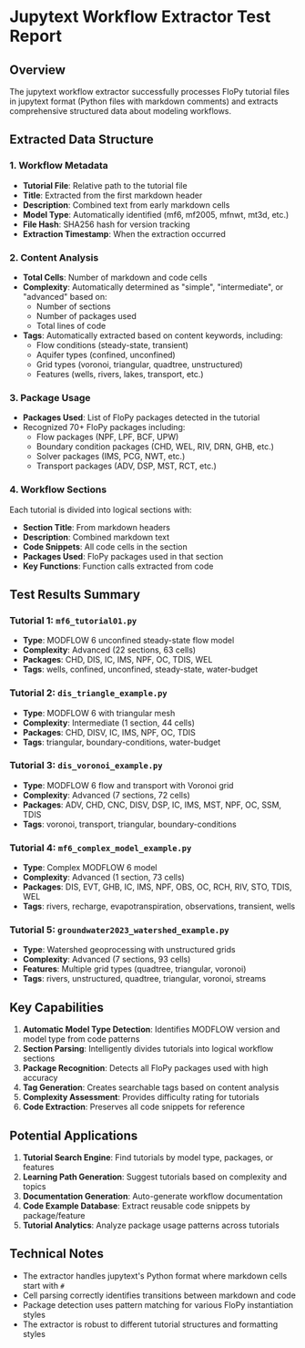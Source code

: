# Jupytext Workflow Extractor Test Report

## Overview
The jupytext workflow extractor successfully processes FloPy tutorial files in jupytext format (Python files with markdown comments) and extracts comprehensive structured data about modeling workflows.

## Extracted Data Structure

### 1. **Workflow Metadata**
- **Tutorial File**: Relative path to the tutorial file
- **Title**: Extracted from the first markdown header
- **Description**: Combined text from early markdown cells
- **Model Type**: Automatically identified (mf6, mf2005, mfnwt, mt3d, etc.)
- **File Hash**: SHA256 hash for version tracking
- **Extraction Timestamp**: When the extraction occurred

### 2. **Content Analysis**
- **Total Cells**: Number of markdown and code cells
- **Complexity**: Automatically determined as "simple", "intermediate", or "advanced" based on:
  - Number of sections
  - Number of packages used
  - Total lines of code
- **Tags**: Automatically extracted based on content keywords, including:
  - Flow conditions (steady-state, transient)
  - Aquifer types (confined, unconfined)
  - Grid types (voronoi, triangular, quadtree, unstructured)
  - Features (wells, rivers, lakes, transport, etc.)

### 3. **Package Usage**
- **Packages Used**: List of FloPy packages detected in the tutorial
- Recognized 70+ FloPy packages including:
  - Flow packages (NPF, LPF, BCF, UPW)
  - Boundary condition packages (CHD, WEL, RIV, DRN, GHB, etc.)
  - Solver packages (IMS, PCG, NWT, etc.)
  - Transport packages (ADV, DSP, MST, RCT, etc.)

### 4. **Workflow Sections**
Each tutorial is divided into logical sections with:
- **Section Title**: From markdown headers
- **Description**: Combined markdown text
- **Code Snippets**: All code cells in the section
- **Packages Used**: FloPy packages used in that section
- **Key Functions**: Function calls extracted from code

## Test Results Summary

### Tutorial 1: `mf6_tutorial01.py`
- **Type**: MODFLOW 6 unconfined steady-state flow model
- **Complexity**: Advanced (22 sections, 63 cells)
- **Packages**: CHD, DIS, IC, IMS, NPF, OC, TDIS, WEL
- **Tags**: wells, confined, unconfined, steady-state, water-budget

### Tutorial 2: `dis_triangle_example.py`
- **Type**: MODFLOW 6 with triangular mesh
- **Complexity**: Intermediate (1 section, 44 cells)
- **Packages**: CHD, DISV, IC, IMS, NPF, OC, TDIS
- **Tags**: triangular, boundary-conditions, water-budget

### Tutorial 3: `dis_voronoi_example.py`
- **Type**: MODFLOW 6 flow and transport with Voronoi grid
- **Complexity**: Advanced (7 sections, 72 cells)
- **Packages**: ADV, CHD, CNC, DISV, DSP, IC, IMS, MST, NPF, OC, SSM, TDIS
- **Tags**: voronoi, transport, triangular, boundary-conditions

### Tutorial 4: `mf6_complex_model_example.py`
- **Type**: Complex MODFLOW 6 model
- **Complexity**: Advanced (1 section, 73 cells)
- **Packages**: DIS, EVT, GHB, IC, IMS, NPF, OBS, OC, RCH, RIV, STO, TDIS, WEL
- **Tags**: rivers, recharge, evapotranspiration, observations, transient, wells

### Tutorial 5: `groundwater2023_watershed_example.py`
- **Type**: Watershed geoprocessing with unstructured grids
- **Complexity**: Advanced (7 sections, 93 cells)
- **Features**: Multiple grid types (quadtree, triangular, voronoi)
- **Tags**: rivers, unstructured, quadtree, triangular, voronoi, streams

## Key Capabilities

1. **Automatic Model Type Detection**: Identifies MODFLOW version and model type from code patterns
2. **Section Parsing**: Intelligently divides tutorials into logical workflow sections
3. **Package Recognition**: Detects all FloPy packages used with high accuracy
4. **Tag Generation**: Creates searchable tags based on content analysis
5. **Complexity Assessment**: Provides difficulty rating for tutorials
6. **Code Extraction**: Preserves all code snippets for reference

## Potential Applications

1. **Tutorial Search Engine**: Find tutorials by model type, packages, or features
2. **Learning Path Generation**: Suggest tutorials based on complexity and topics
3. **Documentation Generation**: Auto-generate workflow documentation
4. **Code Example Database**: Extract reusable code snippets by package/feature
5. **Tutorial Analytics**: Analyze package usage patterns across tutorials

## Technical Notes

- The extractor handles jupytext's Python format where markdown cells start with `# `
- Cell parsing correctly identifies transitions between markdown and code
- Package detection uses pattern matching for various FloPy instantiation styles
- The extractor is robust to different tutorial structures and formatting styles